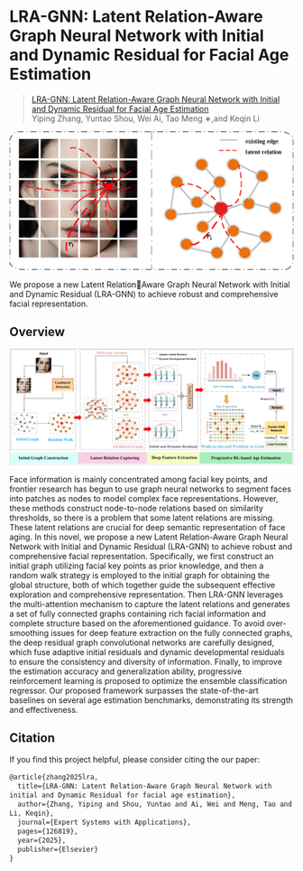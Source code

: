 # LRA-GNN: Latent Relation-Aware Graph Neural Network with Initial and Dynamic Residual for Facial Age Estimation

> [LRA-GNN: Latent Relation-Aware Graph Neural Network with Initial and Dynamic Residual for Facial Age Estimation](./LRA-GNN/LRA-GNN.pdf)  
> Yiping Zhang, Yuntao Shou, Wei Ai, Tao Meng ∗,and Keqin Li

![vis](./LRA-GNN/Figure1.png)

We propose a new Latent RelationAware Graph Neural Network with Initial and Dynamic Residual (LRA-GNN) to achieve robust and comprehensive facial representation.

## Overview
![overview](./LRA-GNN/Figure2.png)

Face information is mainly concentrated among facial key points, and frontier research has begun to use graph neural networks to segment faces into patches as nodes to model complex face representations. However, these methods construct node-to-node relations based on similarity thresholds, so there is a problem that some latent relations are missing. These latent relations are crucial for deep semantic representation of face aging. In this novel, we propose a new Latent Relation-Aware Graph Neural Network with Initial and Dynamic Residual (LRA-GNN) to achieve robust and comprehensive facial representation. Specifically, we first construct an initial graph utilizing facial key points as prior knowledge, and then a random walk strategy is employed to the initial graph for obtaining the global structure, both of which together guide the subsequent effective exploration and comprehensive representation. Then LRA-GNN leverages the multi-attention mechanism to capture the latent relations and generates a set of fully connected graphs containing rich facial information and complete structure based on the aforementioned guidance. To avoid over-smoothing issues for deep feature extraction on the fully connected graphs, the deep residual graph convolutional networks are carefully designed, which fuse adaptive initial residuals and dynamic developmental residuals to ensure the consistency and diversity of information. Finally, to improve the estimation accuracy and generalization ability, progressive reinforcement learning is proposed to optimize the ensemble classification regressor. Our proposed framework surpasses the state-of-the-art baselines on several age estimation benchmarks, demonstrating its strength and effectiveness.

## Citation

If you find this project helpful, please consider citing the our paper:
```
@article{zhang2025lra,
  title={LRA-GNN: Latent Relation-Aware Graph Neural Network with initial and Dynamic Residual for facial age estimation},
  author={Zhang, Yiping and Shou, Yuntao and Ai, Wei and Meng, Tao and Li, Keqin},
  journal={Expert Systems with Applications},
  pages={126819},
  year={2025},
  publisher={Elsevier}
}
```
